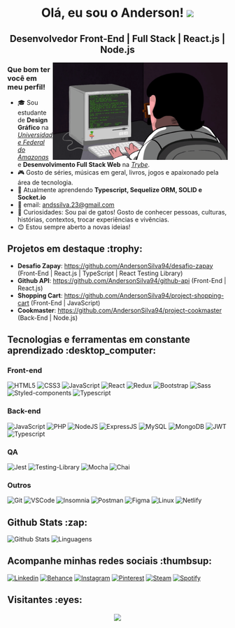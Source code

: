 <h1 align="center">Olá, eu sou o Anderson! <img src="https://media.giphy.com/media/hvRJCLFzcasrR4ia7z/giphy.gif" width="30"> </h1>

<h2 align="center">Desenvolvedor Front-End | Full Stack | React.js | Node.js</h2>

<img src="https://github.com/AndersonSilva94/AndersonSilva94/blob/main/assets/programador.gif" width="400px" align="right" alt="rotina-dev">

<h3>Que bom ter você em meu perfil!</h3>

- :mortar_board: Sou estudante de <strong>Design Gráfico</strong> na <a href="https://www.ufam.edu.br/">_Universidade Federal do Amazonas_</a> e <strong>Desenvolvimento Full Stack Web</strong> na <a href="https://www.betrybe.com/">_Trybe_</a>. 
- :video_game: Gosto de séries, músicas em geral, livros, jogos e apaixonado pela área de tecnologia.
- :seedling: Atualmente aprendendo <strong>Typescript, Sequelize ORM, SOLID e Socket.io</strong>
- :e-mail: email: andssilva.23@gmail.com
- :star2: Curiosidades: Sou pai de gatos! Gosto de conhecer pessoas, culturas, histórias, contextos, trocar experiências e vivências.
- :blush: Estou sempre aberto a novas ideias!

<h2>Projetos em destaque :trophy:</h2>

- <strong>Desafio Zapay</strong>: https://github.com/AndersonSilva94/desafio-zapay (Front-End | React.js | TypeScript | React Testing Library)
- <strong>Github API</strong>: https://github.com/AndersonSilva94/github-api (Front-End | React.js)
- <strong>Shopping Cart</strong>: https://github.com/AndersonSilva94/project-shopping-cart (Front-End | JavaScript)
- <strong>Cookmaster</strong>: https://github.com/AndersonSilva94/project-cookmaster (Back-End | Node.js)

<h2>Tecnologias e ferramentas em constante aprendizado :desktop_computer:</h2>

<h3>Front-end</h3>

![HTML5](https://img.shields.io/badge/HTML5-E34F26?style=for-the-badge&logo=html5&logoColor=white)
![CSS3](https://img.shields.io/badge/CSS3-1572B6?style=for-the-badge&logo=css3&logoColor=white)
![JavaScript](https://img.shields.io/badge/JavaScript-F7DF1E?style=for-the-badge&logo=javascript&logoColor=black)
![React](https://img.shields.io/badge/React-61DAFB?style=for-the-badge&logo=react&logoColor=black)
![Redux](https://img.shields.io/badge/Redux-764ABC?style=for-the-badge&logo=redux&logoColor=white)
![Bootstrap](https://img.shields.io/badge/Bootstrap-7952B3?style=for-the-badge&logo=bootstrap&logoColor=white)
![Sass](https://img.shields.io/badge/Sass-CC6699?style=for-the-badge&logo=sass&logoColor=white)
![Styled-components](https://img.shields.io/badge/styled--components-DB7093?style=for-the-badge&logo=styledcomponents&logoColor=white)
![Typescript](https://img.shields.io/badge/typescript-3178C6?style=for-the-badge&logo=typescript&logoColor=white)

<h3>Back-end</h3>

![JavaScript](https://img.shields.io/badge/JavaScript-F7DF1E?style=for-the-badge&logo=javascript&logoColor=black)
![PHP](https://img.shields.io/badge/PHP-777BB4?style=for-the-badge&logo=php&logoColor=white)
![NodeJS](https://img.shields.io/badge/Node.JS-339933?style=for-the-badge&logo=node.js&logoColor=white)
![ExpressJS](https://img.shields.io/badge/express-000000?style=for-the-badge&logo=express&logoColor=white)
![MySQL](https://img.shields.io/badge/MySQL-4479A1?style=for-the-badge&logo=mysql&logoColor=white)
![MongoDB](https://img.shields.io/badge/MongoDB-47A248?style=for-the-badge&logo=mongodb&logoColor=white)
![JWT](https://img.shields.io/badge/JWT-black?style=for-the-badge&logo=JSON%20web%20tokens)
![Typescript](https://img.shields.io/badge/typescript-3178C6?style=for-the-badge&logo=typescript&logoColor=white)

<h3>QA</h3>

![Jest](https://img.shields.io/badge/Jest-C21325?style=for-the-badge&logo=jest&logoColor=white)
![Testing-Library](https://img.shields.io/badge/TestingLibrary-E33332?style=for-the-badge&logo=testing-library&logoColor=white)
![Mocha](https://img.shields.io/badge/mocha-8D6748?style=for-the-badge&logo=mocha&logoColor=white)
![Chai](https://img.shields.io/badge/chai-A30701?style=for-the-badge&logo=chai&logoColor=white)

<h3>Outros</h3>

![Git](https://img.shields.io/badge/Git-F05032?style=for-the-badge&logo=git&logoColor=white)
![VSCode](https://img.shields.io/badge/VSCode-007ACC?style=for-the-badge&logo=visualstudiocode&logoColor=white)
![Insomnia](https://img.shields.io/badge/insomnia-5849BE?style=for-the-badge&logo=insomnia&logoColor=white)
![Postman](https://img.shields.io/badge/postman-FF6C37?style=for-the-badge&logo=postman&logoColor=white)
![Figma](https://img.shields.io/badge/figma-F24E1E?style=for-the-badge&logo=figma&logoColor=white)
![Linux](https://img.shields.io/badge/Linux-FCC624?style=for-the-badge&logo=linux&logoColor=black)
![Netlify](https://img.shields.io/badge/Netlify-00C7B7?style=for-the-badge&logo=netlify&logoColor=white)

<h2>Github Stats :zap:</h2>

![Github Stats](https://github-readme-stats.vercel.app/api?username=AndersonSilva94&show_icons=true&theme=vue-dark&count_private=true&show_icons=true&include_all_commits=true) ![Linguagens](https://github-readme-stats.vercel.app/api/top-langs/?username=AndersonSilva94&theme=vue-dark&layout=compact)

<h2>Acompanhe minhas redes sociais :thumbsup:</h2>

[![Linkedin](https://img.shields.io/badge/linkedin-%230A66C2.svg?&style=for-the-badge&logo=linkedin&logoColor=white&link=https://www.linkedin.com/in/andssilva/)](https://www.linkedin.com/in/andssilva/)
[![Behance](https://img.shields.io/badge/behance-%231769FF.svg?&style=for-the-badge&logo=behance&logoColor=white&link=https://www.behance.net/andersonsilva23)](https://www.behance.net/andersonsilva23)
[![Instagram](https://img.shields.io/badge/instagram-%23E4405F.svg?&style=for-the-badge&logo=instagram&logoColor=white&link=https://www.instagram.com/it_s_andy/)](https://www.instagram.com/it_s_andy/)
[![Pinterest](https://img.shields.io/badge/pinterest-%23BD081C.svg?&style=for-the-badge&logo=pinterest&logoColor=white&link=https://pin.it/LJ0f4QV)](https://pin.it/LJ0f4QV)
[![Steam](https://img.shields.io/badge/steam-%23000000.svg?&style=for-the-badge&logo=steam&logoColor=white&link=https://steamcommunity.com/profiles/76561198978248154/)](https://steamcommunity.com/profiles/76561198978248154/)
[![Spotify](https://img.shields.io/badge/spotify-%231ED760.svg?&style=for-the-badge&logo=spotify&logoColor=white&link=https://open.spotify.com/user/22r265knlds5dv4ba77ve6gpq?si=oE0bMTLbSOaEVlL1KN8bcg)](https://open.spotify.com/user/22r265knlds5dv4ba77ve6gpq?si=oE0bMTLbSOaEVlL1KN8bcg)

[comment]: # (Ideia steam por Lucas Lara - Turma 10 - Tribo A do curso de Desenvolvimento Web da Trybe)


<h2>Visitantes :eyes:</h2>
<div align="center">
  <img align="center" src="https://profile-counter.glitch.me/AndersonSilva94/count.svg" />
</div>

